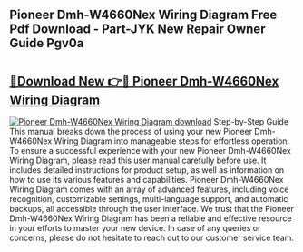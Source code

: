 ## Pioneer Dmh-W4660Nex Wiring Diagram Free Pdf Download - Part-JYK New Repair Owner Guide Pgv0a

# <h2><a href="http://dfh718.blite.top/?on=Pioneer+Dmh-W4660Nex+Wiring+Diagram">🔗Download New 👉🔴 Pioneer Dmh-W4660Nex Wiring Diagram</a></h2>

[![Pioneer Dmh-W4660Nex Wiring Diagram download](https://i.imgur.com/lujVjoI.png)](http://dfh718.blite.top/?on=Pioneer+Dmh-W4660Nex+Wiring+Diagram)
Step-by-Step Guide This manual breaks down the process of using your new Pioneer Dmh-W4660Nex Wiring Diagram into manageable steps for effortless operation. To ensure a successful experience with your new Pioneer Dmh-W4660Nex Wiring Diagram, please read this user manual carefully before use. It includes detailed instructions for product setup, as well as information on how to use its various features and capabilities. Pioneer Dmh-W4660Nex Wiring Diagram comes with an array of advanced features, including voice recognition, customizable settings, multi-language support, and automatic backups, all accessible through the user interface. We trust that the Pioneer Dmh-W4660Nex Wiring Diagram has been a reliable and effective resource in your efforts to master your new device. In case of any queries or concerns, please do not hesitate to reach out to our customer service team.
